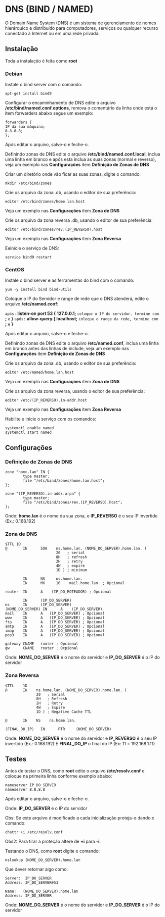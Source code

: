 # DNS (BIND / NAMED)
O Domain Name System (DNS) é um sistema de gerenciamento de nomes hierárquico e distribuído para computadores, serviços ou qualquer recurso conectado à Internet ou em uma rede privada.

## Instalação
Toda a instalação é feita como **root**

### Debian
Instale o bind server com o comando:

`apt-get install bind9`

Configurar o encaminhamento de DNS edite o arquivo **/etc/bind/named.conf.options**, remova o comentário da linha onde está o item forwarders abaixo segue um exemplo:

```
forwarders {
IP da sua máquina;
8.8.8.8;
};
```
Após editar o arquivo, salve-o e feche-o.

Definindo zonas de DNS edite o arquivo **/etc/bind/named.conf.local**, inclua uma linha em branco e após esta inclua as suas zonas (normal e reverso), veja um exemplo nas **Configurações** item **Definição de Zonas de DNS**

Criar um diretório onde vão ficar as suas zonas, digite o comando:

`mkdir /etc/bind/zones`

Crie os arquivo da zona .db, usando o editor de sua preferência:

`editor /etc/bind/zones/home.lan.host`

Veja um exemplo nas **Configurações** item **Zona de DNS**

Crie os arquivo da zona reversa .db, usando o editor de sua preferência:

`editor /etc/bind/zones/rev.(IP_REVERSO).host`

Veja um exemplo nas **Configurações** item **Zona Reversa**

Eeinicie o serviço de DNS:

`service bind9 restart`

### CentOS
Instale o bind server e as ferramentas do bind com o comando:

`yum -y install bind bind-utils`

Coloque o IP do Servidor e range de rede que o DNS atenderá, edite o arquivo **/etc/named.conf**:

`após:` **listen-on port 53 { 127.0.0.1;** `coloque o IP do servidor, termine com` **;** `e` **}**
`após:` **allow-query     { localhost;** `coloque o range da rede, termine com` **;** `e` **}**

Após editar o arquivo, salve-o e feche-o.

Definindo zonas de DNS edite o arquivo **/etc/named.conf**, inclua uma linha em branco antes das linhas de include, veja um exemplo nas **Configurações** item **Definição de Zonas de DNS**

Crie os arquivo da zona .db, usando o editor de sua preferência:

`editor /etc/named/home.lan.host`

Veja um exemplo nas **Configurações** item **Zona de DNS**

Crie os arquivo da zona reversa, usando o editor de sua preferência:

`editor /etc/(IP_REVERSO).in-addr.host`

Veja um exemplo nas **Configurações** item **Zona Reversa**

Habilite e inicie o serviço com os comandos:

```
systemctl enable named
systemctl start named
```

## Configurações
### Definição de Zonas de DNS

```
zone "home.lan" IN {
        type master;
        file "/etc/bind/zones/home.lan.host";
}; 

zone "(IP_REVERSO).in-addr.arpa" {
        type master;
        file "/etc/bind/zones/rev.(IP_REVERSO).host";
};
```
Onde: **home.lan** é o nome da sua zona, e **IP_REVERSO** é o seu IP invertido (Ex.: 0.168.192)

### Zona de DNS

```
$TTL 1D
@       IN      SOA    ns.home.lan. (NOME_DO_SERVER).home.lan. (
                       20   ; serial
                       8H   ; refresh
                       2H   ; retry
                       4W   ; expire
                       1D ) ; minimum

        IN      NS     ns.home.lan.
        IN      MX     10    mail.home.lan. ; Opcional

router  IN      A    (IP_DO_ROTEADOR) ; Opcional

        IN      (IP_DO_SERVER)
ns      IN      (IP_DO_SERVER)
(NOME_DO_SERVER) IN      A    (IP_DO_SERVER)
mail    IN      A   (IP_DO_SERVER) ; Opcional
www     IN      A   (IP_DO_SERVER) ; Opcional
ftp     IN      A   (IP_DO_SERVER) ; Opcional
smtp    IN      A   (IP_DO_SERVER) ; Opcional
imap    IN      A   (IP_DO_SERVER) ; Opcional
pop3    IN      A   (IP_DO_SERVER) ; Opcional

gateway CNAME   router ; Opcional
gw      CNAME   router ; Ocpional
```

Onde: **NOME_DO_SERVER** é o nome do servidor e **IP_DO_SERVER** é o IP do servidor

### Zona Reversa

```
$TTL    1D
@       IN    ns.home.lan. (NOME_DO_SERVER).home.lan. (
              20   ; Serial
              8H   ; Refresh
              2H   ; Retry
              4W   ; Expire
              1D ) ; Negative Cache TTL

@       IN    NS    ns.home.lan.

(FINAL_DO_IP)   IN      PTR     (NOME_DO_SERVER)
```
Onde: **NOME_DO_SERVER** é o nome do servidor e **IP_REVERSO** é o seu IP invertido (Ex.: 0.168.192)
E **FINAL_DO_IP** o final do IP (Ex: 11 = 192.168.1.11)

## Testes

Antes de testar o DNS, como **root** edite o arquivo **/etc/resolv.conf** e coloque na primeira linha conforme exemplo abaixo:

```
nameserver IP_DO_SERVER
nameserver 8.8.8.8

```
Após editar o arquivo, salve-o e feche-o.

Onde: **IP_DO_SERVER** é o IP do servidor

Obs: Se este arquivo é modificado a cada inicialização proteja-o dando o comando:

`chattr +i /etc/resolv.conf`

Obs2: Para tirar a proteção altere de **+i** para **-i**.

Testando o DNS, como **root** digite o comando:

`nslookup (NOME_DO_SERVER).home.lan`

Que dever retornar algo como:

```
Server:  IP_DO_SERVER
Address: IP_DO_SERVER#53

Name:   (NOME_DO_SERVER).home.lan
Address: IP_DO_SERVER
```

Onde: **NOME_DO_SERVER** é o nome do servidor e **IP_DO_SERVER** é o IP do servidor
